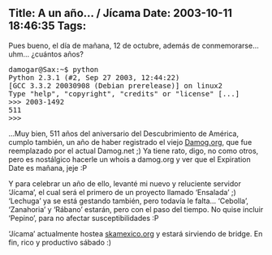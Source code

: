 Title: A un año... / Jícama
Date: 2003-10-11 18:46:35
Tags: 
---
<p>Pues bueno, el día de mañana, 12 de octubre, además de conmemorarse&#8230; uhm&#8230; ¿cuántos años?
</p>
<pre>damogar@Sax:~$ python
Python 2.3.1 (#2, Sep 27 2003, 12:44:22)
[GCC 3.3.2 20030908 (Debian prerelease)] on linux2
Type "help", "copyright", "credits" or "license" [...]
&gt;&gt;&gt; 2003-1492
511
&gt;&gt;&gt;</pre>
<p>
&#8230;Muy bien, 511 años del aniversario del Descubrimiento de América, cumplo también, un año de haber registrado el viejo <a href="http://web.archive.org/web/20031017200540/http://www.damog.org/">Damog.org</a>, que fue reemplazado por el actual Damog.net ;) Ya tiene rato, digo, no como otros, pero es nostálgico hacerle un whois a damog.org y ver que el Expiration Date es mañana, jeje :P

Y para celebrar un año de ello, levanté mi nuevo y reluciente servidor &#8216;Jícama&#8217;, el cual será el primero de un proyecto llamado &#8216;Ensalada&#8217; ;) &#8216;Lechuga&#8217; ya se está gestando también, pero todavía le falta&#8230; &#8216;Cebolla&#8217;, &#8216;Zanahoria&#8217; y &#8216;Rábano&#8217; estarán, pero con el paso del tiempo. No quise incluir &#8216;Pepino&#8217;, para no afectar susceptibilidades :P

&#8216;Jícama&#8217; actualmente hostea <a href="http://web.archive.org/web/20031017200540/http://www.skamexico.org/">skamexico.org</a> y estará sirviendo de bridge. En fin, rico y productivo sábado :) </p>
